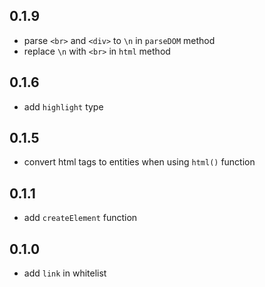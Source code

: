 ## 0.1.9
- parse `<br>` and `<div>` to `\n` in `parseDOM` method
- replace `\n` with `<br>` in `html` method

## 0.1.6
- add `highlight` type

## 0.1.5
- convert html tags to entities when using `html()` function

## 0.1.1
- add `createElement` function

## 0.1.0
- add `link` in whitelist
